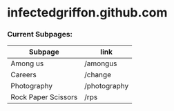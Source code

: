 # infectedgriffon.github.com

### Current Subpages:

| Subpage     | link |
| ----------- | ----------- |
| Among us | /amongus |
| Careers | /change |
| Photography | /photography |
| Rock Paper Scissors | /rps |
